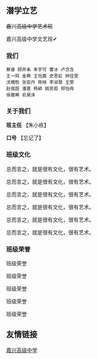 ## 潜学立艺

~~嘉兴高级中学艺术班~~

嘉兴高级中学文艺班✔

### 我们

```
蔡睿 顾井耒 朱宇可 曹冰 卢念含
王一鸣 金典 王怡嘉 史思虹 钟佳莹
沈橋牧 张奕丹 陈晓 李淑慧 王雯
赵俊超 潘嘉 杨颖 姚思茹 郑怡冉
徐嘉晞 俞昊泽
```

### 关于我们
**班主任** 【朱小栋】

**口号** 【忘记了】

### 班级文化

总而言之，就是很有文化，很有艺术。

总而言之，就是很有文化，很有艺术。

总而言之，就是很有文化，很有艺术。

总而言之，就是很有文化，很有艺术。

总而言之，就是很有文化，很有艺术。

总而言之，就是很有文化，很有艺术。

### 班级荣誉

班级荣誉

班级荣誉

班级荣誉

班级荣誉

班级荣誉

## 友情链接
[嘉兴高级中学](http://www.jxgjzx.net.cn/#)
